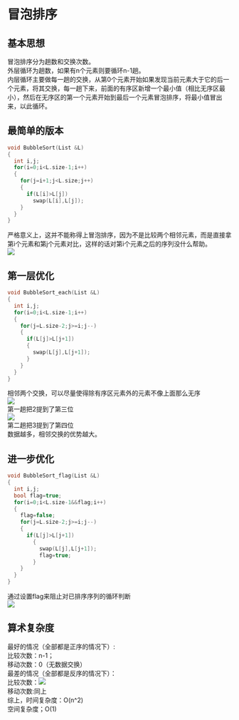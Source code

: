 # 冒泡排序
## 基本思想
冒泡排序分为趟数和交换次数。<br>
外层循环为趟数，如果有n个元素则要循环n-1趟。<br>
内层循环主要做每一趟的交换，从第0个元素开始如果发现当前元素大于它的后一个元素，将其交换，每一趟下来，前面的有序区新增一个最小值（相比无序区最小），然后在无序区的第一个元素开始到最后一个元素冒泡排序，将最小值冒出来，以此循环。
## 最简单的版本
```cpp
void BubbleSort(List &L)
{
  int i,j;
  for(i=0;i<L.size-1;i++)
  {
    for(j=i+1;j<L.size;j++)
    {
      if(L[i]>L[j])
        swap(L[i],L[j]);
    }
  }
}
```
严格意义上，这并不能称得上冒泡排序，因为不是比较两个相邻元素，而是直接拿第i个元素和第j个元素对比，这样的话对第i个元素之后的序列没什么帮助。<br>
![](https://img-blog.csdnimg.cn/20200531005611411.png?x-oss-process=image/watermark,type_ZmFuZ3poZW5naGVpdGk,shadow_10,text_aHR0cHM6Ly9ibG9nLmNzZG4ubmV0L3p4eTAxMjM0MA==,size_16,color_FFFFFF,t_70)<br>
## 第一层优化
```cpp
void BubbleSort_each(List &L)
{
  int i,j;
  for(i=0;i<L.size-1;i++)
  {
    for(j=L.size-2;j>=i;j--)
    {
      if(L[j]>L[j+1])
      {
        swap(L[j],L[j+1]);
      }
    }
  }
}
```
相邻两个交换，可以尽量使得除有序区元素外的元素不像上面那么无序<br>
![](https://img-blog.csdnimg.cn/20200531005611464.png?x-oss-process=image/watermark,type_ZmFuZ3poZW5naGVpdGk,shadow_10,text_aHR0cHM6Ly9ibG9nLmNzZG4ubmV0L3p4eTAxMjM0MA==,size_16,color_FFFFFF,t_70)<br>
第一趟把2提到了第三位<br>
![](https://img-blog.csdnimg.cn/20200531005611362.png?x-oss-process=image/watermark,type_ZmFuZ3poZW5naGVpdGk,shadow_10,text_aHR0cHM6Ly9ibG9nLmNzZG4ubmV0L3p4eTAxMjM0MA==,size_16,color_FFFFFF,t_70)<br>
第二趟把3提到了第四位<br>
数据越多，相邻交换的优势越大。
## 进一步优化
```cpp
void BubbleSort_flag(List &L)
{
  int i,j;
  bool flag=true;
  for(i=0;i<L.size-1&&flag;i++)
  {
    flag=false;
    for(j=L.size-2;j>=i;j--)
    {
      if(L[j]>L[j+1])
        {
          swap(L[j],L[j+1]);
          flag=true;
        }
    }
  }
}
```
通过设置flag来阻止对已排序序列的循环判断<br>
![](https://img-blog.csdnimg.cn/2020053109350248.png?x-oss-process=image/watermark,type_ZmFuZ3poZW5naGVpdGk,shadow_10,text_aHR0cHM6Ly9ibG9nLmNzZG4ubmV0L3p4eTAxMjM0MA==,size_16,color_FFFFFF,t_70)<br>
## 算术复杂度
最好的情况（全部都是正序的情况下）:<br>
比较次数：n-1；<br>
移动次数：0（无数据交换）<br>
最差的情况（全部都是反序的情况下）：<br>
比较次数：![](https://img-blog.csdnimg.cn/20200531100150737.gif)<br>
移动次数:同上<br>
综上，时间复杂度：O(n^2)<br>
空间复杂度；O(1)
